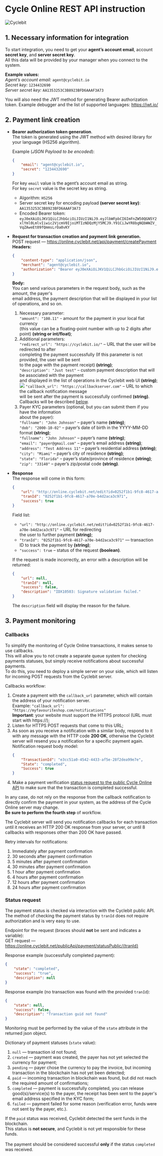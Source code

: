 # Cycle Online REST API instruction
![Cyclebit](/images/logo/logo-color.svg)

## 1. Necessary information for integration
To start integration, you need to get your **agent’s account email**, account **secret key**, and **server secret key**.\
All this data will be provided by your manager when you connect to the system.

**Example values:**\
*Agent’s account email:* `agent@cyclebit.io`\
*Secret key:* `1234432690`\
*Server secret key:* `AA1353253C3B8923BFD6AAAF3A73`

You will also need the JWT method for generating Bearer authorization token.
Example debugger and the list of supported languages: https://jwt.io/

## 2. Payment link creation
- **Bearer authorization token generation**.\
The token is generated using the JWT method with desired library for your language (HS256 algorithm).

    Example (*JSON Payload to be encoded*):
    ```json
    {
        "email": "agent@cyclebit.io",
	    "secret": "1234432690"
    }
    ```
    For key `email` value is the agent’s account email as string.\
    For key `secret` value is the secret key as string.
    - Algorithm: `HS256`
    - Server secret key for encoding payload **(server secret key)**: `AA1353253C3B8923BFD6AAAF3A73`
    - Encoded Bearer token: `eyJ0eXAiOiJKV1QiLCJhbGciOiJIUzI1NiJ9.eyJlbWFpbCI6ImFnZW50QGN5Y2xlYml0LmlvIiwic2VjcmV0IjoiMTIzNDQzMjY5MCJ9.Y91CiJwYR8bgNQbWWZV_VqZAweEt09fQmmsLrOa0vKY`

- **Request for transaction creation and payment link generation.**\
POST request — https://online.cyclebit.net/api/payment/createPayment
\
    **Headers:**
    ```json
    {
        "content-type": "application/json",
        "merchant": "agent@cyclebit.io",
        "authorization": "Bearer eyJ0eXAiOiJKV1QiLCJhbGciOiJIUzI1NiJ9.eyJlbWFpbCI6ImFnZW50QGN5Y2xlYml0LmlvIiwic2VjcmV0IjoiMTIzNDQzMjY5MCJ9.Y91CiJwYR8bgNQbWWZV_VqZAweEt09fQmmsLrOa0vKY"
    }
    ```
    **Body:**\
    You can send various parameters in the request body, such as the amount, the payer's\
    email address, the payment description that will be displayed in your list of operations, and so on.
    1. Necessary parameter:\
    `"amount": "100.11"` - amount for the payment in your local fiat currency\
    (this value can be a floating-point number with up to 2 digits after point) **(string or int/float)**;
    1. Additional parameters:\
    `"redirect_url": "https://cyclebit.io/"` – URL that the user will be redirected to after\
    completing the payment successfully (If this parameter is not provided, the user will be sent\
    to the page with the payment receipt) **(string)**;\
    `"description": "Just test"` – custom payment description that will be associated with the payment\
    and displayed in the list of operations in the Cyclebit web UI **(string)**;\
    ![](/images/screenshots/description.png)
    `"callback_url": "https://callbackserver.com"` – URL to which the callback notification message\
    will be sent after the payment is successfully confirmed **(string)**.\
    Callbacks will be described [below](#callbacks).
    1. Payer KYC parameters (optional, but you can submit them if you have the information\
    about the payer):\
    `"fullname": "John Johnson"` – payer’s name **(string)**;\
    `"dob": "2000-10-02"` – payer’s date of birth in the YYYY-MM-DD format **(string)**;\
    `"fullname": "John Johnson"` – payer’s name **(string)**;\
    `"email": "payer@gmail.com"` – payer’s email address **(string)**;\
    `"address": "Test Address 11"` – payer’s residential address **(string)**;\
    `"city": "Miami"` – payer’s city of residence **(string)**;\
    `"state": "Florida"` – payer’s state/province of residence **(string)**;\
    `"zip": "33140"` – payer’s zip/postal code **(string)**.

- **Response**\
The response will come in this form:
    ```json
    {
        "url": "http://online.cyclebit.net/edit?id=0252f1b1-9fc8-4617-a70e-b4d2aca3c971",
        "tranId": "0252f1b1-9fc8-4617-a70e-b4d2aca3c971",
        "success": true
    }
    ```
    Field list:
    - `"url": "http://online.cyclebit.net/edit?id=0252f1b1-9fc8-4617-a70e-b4d2aca3c971"` – URL for redirecting\
    the user to further payment **(string)**;
    - `"tranId": "0252f1b1-9fc8-4617-a70e-b4d2aca3c971"` — transaction ID to track the payment by **(string)**;
    - `"success": true` – status of the request **(boolean)**.

    If the request is made incorrectly, an error with a description will be returned:
    ```json
    {
        "url": null,
        "tranId": null,
        "success": false,
        "description": "IDX10503: Signature validation failed."
    }
    ```
    The `description` field will display the reason for the failure.

## 3. Payment monitoring

### Callbacks

To simplify the monitoring of Cycle Online transactions, it makes sense to use callbacks.\
This will allow you to not create a separate queue system for checking payments statuses, but simply receive notifications about successful payments.\
To do this, you need to deploy a simple server on your side, which will listen for incoming POST requests from the Cyclebit server.

Callbacks workflow:
1. Create a payment with the `callback_url` parameter, which will contain the address of your notification server.\
Example: `"callback_url": "https://myfavouriteshop.com/notifications"`\
**Important**: your website must support the HTTPS protocol (URL must start with https://);
1. Listen for HTTPS POST requests that come to this URL;
1. As soon as you receive a notification with a similar body, respond to it with any message with the HTTP code **200 OK**, otherwise the Cyclebit server will resend you a notification for a specific payment again.
Notification request body model:
    ```json
    {
        "TransactionId": "e3cc51a0-4542-4433-af5e-28f2dea99e7e",
        "State": "completed",
        "Success": true
    }
    ```
1. Make a payment verification [status request to the public Cycle Online API](#status-request) to make sure that the transaction is completed successful.


In any case, do not rely on the response from the callback notification to directly confirm the payment in your system, as the address of the Cycle Online server may change.\
**Be sure to perform the fourth step** of workflow.

The Cyclebit server will send you notification callbacks for each transaction until it receives an HTTP 200 OK response from your server, or until 8 callbacks with responses other than 200 OK have passed.

Retry intervals for notifications:
1. Immediately after payment confirmation
1. 30 seconds after payment confirmation
1. 5 minutes after payment confirmation
1. 30 minutes after payment confirmation
1. 1 hour after payment confirmation
1. 4 hours after payment confirmation
1. 12 hours after payment confirmation
1. 24 hours after payment confirmation



### Status request

The payment status is checked via interaction with the Cyclebit public API.\
The method of checking the payment status by `tranId` does not require authorization and is very easy to use.

Endpoint for the request (braces should **not** be sent and indicates a variable):\
GET request — https://online.cyclebit.net/publicApi/payment/statusPublic/{tranId}

Response example (successfully completed payment):
```json
{
    "state": "completed",
    "success": "true",
    "description": null
}
```
Response example (no transaction was found with the provided `tranId`):
```json
{
    "state": null,
    "success": false,
    "description": "Transaction guid not found"
}
```
Monitoring must be performed by the value of the `state` attribute in the returned json object.

Dictionary of payment statuses (`state` value):
1. `null` — transaction id not found;
1. `created` — payment was created, the payer has not yet selected the currency for payment;
1. `pending` — payer chose the currency to pay the invoice, but incoming transaction in the blockchain has not yet been detected;
1. `paid` — incoming transaction in blockchain was found, but did not reach the required amount of confirmations;
1. `completed` — payment is successfully completed, you can release good(s)/service(s) to the payer, the receipt has been sent to the payer's email address specified in the KYC form;
1. `failed` — payment failed for some reason (verification error, funds were not sent by the payer, etc.).


If the `paid` status was received, Cyclebit detected the sent funds in the blockchain.\
This status is **not secure**, and Cyclebit is not yet responsible for these funds.\
\
The payment should be considered successful **only** if the status `completed` was received.
